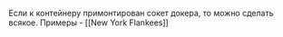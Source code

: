 Если к контейнеру примонтирован сокет докера, то можно сделать всякое. Примеры - [[New York Flankees]]